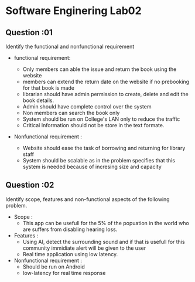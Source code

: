 
# Software Enginering Lab02

## Question :01
Identify the functional and nonfunctional requirement
- functional requirement:
    - Only members can able the issue and return the book using the website
    - members can extend the return date on the website if no prebooking for that book is made
    - librarian should have admin permission to create, delete and edit the book details.
    - Admin should have complete control over the system
    - Non members can search the book only
    - System should be run on College's LAN only to reduce the traffic
    - Critical Information should not be store in the text formate.


- Nonfunctional requirement :
    - Website should ease the task of borrowing and returning for library staff
    - System should be scalable as in the problem specifies that this system is needed because of incresing size and capacity
    

## Question :02
Identify scope, features and non-functional aspects of the following problem.
- Scope :
    - This app can be usefull for the 5% of the popuation in the world who are suffers from disabling hearing loss.
- Features :
    - Using AI, detect the surrounding sound and if that is usefull for this community immidiate alert will be given to the user
    - Real time application using low latency.
- Nonfunctional requirement :
    - Should be run on Android
    - low-latency for real time response

